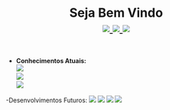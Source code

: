 <h1 align="center">Seja Bem Vindo<br>
<a href="https://www.linkedin.com/in/hermiro-junior-601bb735/">
  <img src="https://img.shields.io/badge/linkedin-%230077B5.svg?&style=for-the-badge&logo=linkedin&logoColor=white">
</a>
<a href="mailto:hermirofsjr@gmail.com">
  <img src="https://img.shields.io/badge/gmail-%23E60012.svg?&style=for-the-badge&logo=gmail&logoColor=white">
</a>
<a href="https://api.whatsapp.com/send?phone=5511953509403&text=Github.com%20-%3E%20Ol%C3%A1!">
  <img src="https://img.shields.io/badge/WHATSAPP-%2325D366.svg?&style=for-the-badge&logo=whatsapp&logoColor=white">
</a>
</h1><br>

- <b>Conhecimentos Atuais:</b><br>
<img src="https://img.shields.io/static/v1?label=TOTVS&message=Desenvolvedor%20ADVPL&color=blue&style=flat-square"><br>
<img src="https://img.shields.io/static/v1?label=HTML&message=Desenvolvedor&color=blue&style=flat-square"><br>
<img src="https://img.shields.io/static/v1?label=CSS&message=Estudando&color=blue&style=flat-square"><br>

-Desenvolvimentos Futuros:
<img src="https://img.shields.io/static/v1?label=JavaScript&message=Estudando&color=blue&style=flat-square">
<img src="https://img.shields.io/static/v1?label=React.js&message=Estudando%20ADVPL&color=blue&style=flat-square">
<img src="https://img.shields.io/static/v1?label=React%20Native&message=Estudando%20ADVPL&color=blue&style=flat-square">
<img src="https://img.shields.io/static/v1?label=Angular&message=Estudando%20ADVPL&color=blue&style=flat-square">
